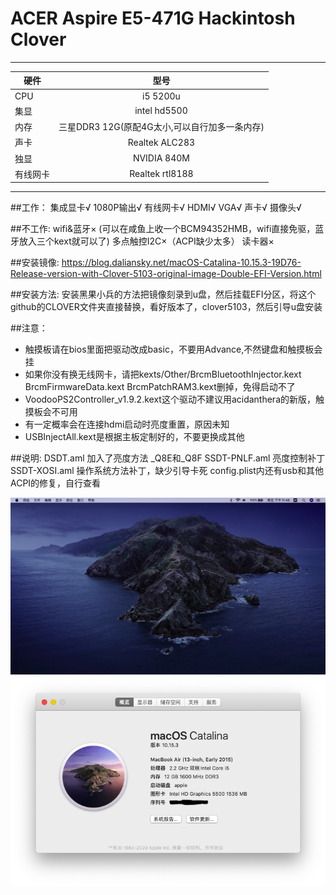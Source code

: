 # ACER Aspire E5-471G Hackintosh Clover

---

硬件|型号
---|:--:
CPU|i5 5200u
集显|intel hd5500
内存|三星DDR3 12G(原配4G太小,可以自行加多一条内存)
声卡|Realtek ALC283
独显|NVIDIA 840M
有线网卡|Realtek rtl8188
---

##工作：
集成显卡&radic;
1080P输出&radic;
有线网卡&radic;
HDMI&radic;
VGA&radic;
声卡&radic;
摄像头&radic;

##不工作:
wifi&蓝牙&times; (可以在咸鱼上收一个BCM94352HMB，wifi直接免驱，蓝牙放入三个kext就可以了)
多点触控I2C&times;（ACPI缺少太多）
读卡器&times;

##安装镜像:
https://blog.daliansky.net/macOS-Catalina-10.15.3-19D76-Release-version-with-Clover-5103-original-image-Double-EFI-Version.html

##安装方法:
安装黑果小兵的方法把镜像刻录到u盘，然后挂载EFI分区，将这个github的CLOVER文件夹直接替换，看好版本了，clover5103，然后引导u盘安装

##注意：
+ 触摸板请在bios里面把驱动改成basic，不要用Advance,不然键盘和触摸板会挂
+ 如果你没有换无线网卡，请把kexts/Other/BrcmBluetoothInjector.kext BrcmFirmwareData.kext BrcmPatchRAM3.kext删掉，免得启动不了
+ VoodooPS2Controller_v1.9.2.kext这个驱动不建议用acidanthera的新版，触摸板会不可用
+ 有一定概率会在连接hdmi启动时亮度重置，原因未知
+ USBInjectAll.kext是根据主板定制好的，不要更换成其他

##说明:
DSDT.aml 加入了亮度方法 _Q8E和_Q8F
SSDT-PNLF.aml 亮度控制补丁
SSDT-XOSI.aml 操作系统方法补丁，缺少引导卡死
config.plist内还有usb和其他ACPI的修复，自行查看

![pic1](./RAW/pic1.png)
![pic2](./RAW/pic2.png)